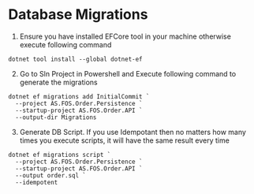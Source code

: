 # Database Migrations

1. Ensure you have installed EFCore tool in your machine otherwise execute following command

```
dotnet tool install --global dotnet-ef
```

2. Go to Sln Project in Powershell and Execute following command to generate the migrations

```
dotnet ef migrations add InitialCommit `
  --project AS.FOS.Order.Persistence `
  --startup-project AS.FOS.Order.API `
  --output-dir Migrations
```

3. Generate DB Script. If you use Idempotant then no matters how many times you execute scripts, it will have the same result every time 

```
dotnet ef migrations script `
  --project AS.FOS.Order.Persistence `
  --startup-project AS.FOS.Order.API `
  --output order.sql `
  --idempotent
```
